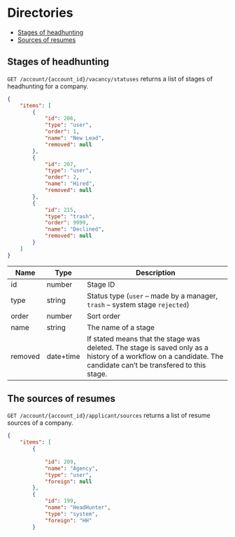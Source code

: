# Directories

* [Stages of headhunting](#vacancy_statuses)
* [Sources of resumes](#applicant_sources)


<a name="vacancy_statuses"></a>
## Stages of headhunting

`GET /account/{account_id}/vacancy/statuses` returns a list of stages of headhunting for a company.

```json
{
    "items": [
        {
            "id": 206,
            "type": "user",
            "order": 1,
            "name": "New Lead",
            "removed": null
        },
        {
            "id": 207,
            "type": "user",
            "order": 2,
            "name": "Hired",
            "removed": null
        },
        {
            "id": 215,
            "type": "trash",
            "order": 9999,
            "name": "Declined",
            "removed": null
        }
    ]
}
```

Name | Type | Description
 --- | --- | ---
 id | number | Stage ID
 type | string | Status type (`user` – made by a manager, `trash` – system stage `rejected`)
 order | number | Sort order
 name | string | The name of a stage
 removed | date+time | If stated means that the stage was deleted. The stage is saved only as a history of a workflow on a candidate. The candidate can’t be transfered to this stage.


<a name="applicant_sources"></a>
## The sources of resumes

`GET /account/{account_id}/applicant/sources` returns a list of resume sources of a company.

```json
{
    "items": [
        {
            
            "id": 209,
            "name": "Agency",
            "type": "user",
            "foreign": null
        },
        {
            "id": 199,
            "name": "HeadHunter",
            "type": "system",
            "foreign": "HH"
        }
